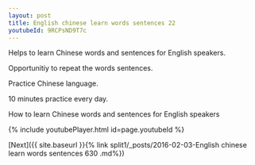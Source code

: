```yaml
---
layout: post
title: English chinese learn words sentences 22 
youtubeId: 9RCPsND9T7c
---
```

 
 
Helps to learn Chinese words and sentences for English speakers.

Opportunitiy to repeat the words sentences. 

Practice Chinese language. 
 
10 minutes practice every day. 
 
How to learn Chinese words and sentences for English speakers 
 
{% include youtubePlayer.html id=page.youtubeId %}
 
 
[Next]({{ site.baseurl }}{% link  split1/_posts/2016-02-03-English chinese learn words sentences 630 .md%})
 
